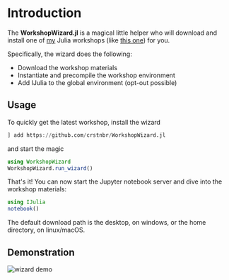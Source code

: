 # Introduction

The **WorkshopWizard.jl** is a magical little helper who will download and install one of [my](https://github.com/crstnbr) Julia workshops (like [this one](https://github.com/crstnbr/JuliaWorkshop19)) for you.

Specifically, the wizard does the following:

* Download the workshop materials
* Instantiate and precompile the workshop environment
* Add IJulia to the global environment (opt-out possible)


## Usage

To quickly get the latest workshop, install the wizard

```julia
] add https://github.com/crstnbr/WorkshopWizard.jl
```

and start the magic

```julia
using WorkshopWizard
WorkshopWizard.run_wizard()
```

That's it! You can now start the Jupyter notebook server and dive into the workshop materials:

```julia
using IJulia
notebook()
```

The default download path is the desktop, on windows, or the home directory, on linux/macOS.

## Demonstration

![wizard demo](https://raw.githubusercontent.com/crstnbr/WorkshopWizard.jl/master/demo/wizard.gif)
